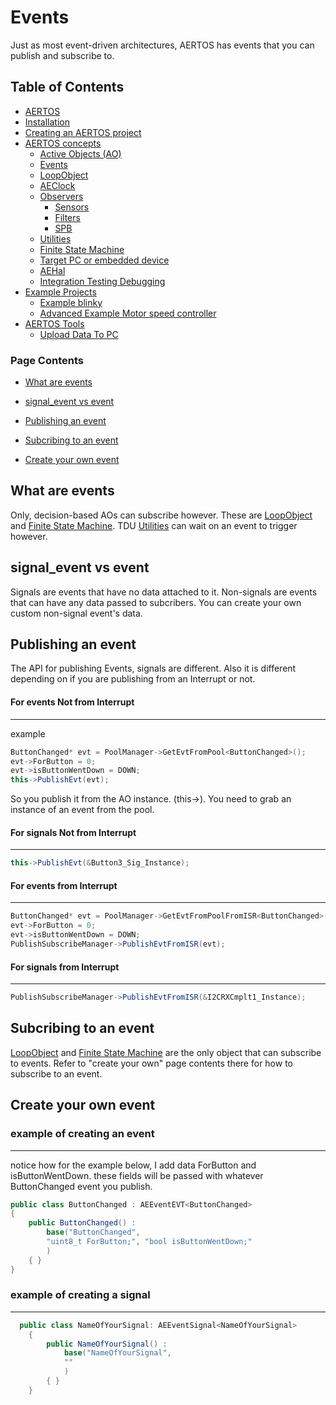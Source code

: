 
# Events
<!--  
//UserCode_Sectiona
-->
Just as most event-driven architectures, AERTOS has events that you can publish and subscribe to. 
<!--  
//UserCode_Sectiona_end
-->

## Table of Contents
- [AERTOS](https://github.com/haditj66/AERTOSCopy)
- [Installation](https://github.com/haditj66/AERTOSCopy/blob/master/doc/Installation.md)
- [Creating an AERTOS project](https://github.com/haditj66/AERTOSCopy/blob/master/doc/Creating_an_AERTOS_project.md)
- [AERTOS concepts](https://github.com/haditj66/AERTOSCopy/blob/master/doc/AERTOS_concepts.md)
    - [Active Objects (AO)](https://github.com/haditj66/AERTOSCopy/blob/master/doc/concepts/AOs.md)
    - [Events](https://github.com/haditj66/AERTOSCopy/blob/master/doc/concepts/Events.md)
    - [LoopObject](https://github.com/haditj66/AERTOSCopy/blob/master/doc/concepts/LoopObject.md)
    - [AEClock](https://github.com/haditj66/AERTOSCopy/blob/master/doc/concepts/AEClock.md)
    - [Observers](https://github.com/haditj66/AERTOSCopy/blob/master/doc/concepts/Observers.md)
        - [Sensors](https://github.com/haditj66/AERTOSCopy/blob/master/doc/concepts/observers/Sensors.md)
        - [Filters](https://github.com/haditj66/AERTOSCopy/blob/master/doc/concepts/observers/Filters.md)
        - [SPB](https://github.com/haditj66/AERTOSCopy/blob/master/doc/concepts/observers/SPB.md)
    - [Utilities](https://github.com/haditj66/AERTOSCopy/blob/master/doc/concepts/Utilities.md)
    - [Finite State Machine](https://github.com/haditj66/AERTOSCopy/blob/master/doc/concepts/FSM.md)
    - [Target PC or embedded device](https://github.com/haditj66/AERTOSCopy/blob/master/doc/concepts/Target_PC_Or_Embed.md)
    - [AEHal](https://github.com/haditj66/AERTOSCopy/blob/master/doc/concepts/AEHal.md)
    - [Integration Testing Debugging](https://github.com/haditj66/AERTOSCopy/blob/master/doc/concepts/IntegrationTesting.md)
- [Example Projects](https://github.com/haditj66/AERTOSCopy/blob/master/doc/Examples.md)
    - [Example blinky](https://github.com/haditj66/AERTOSCopy/blob/master/doc/example/blinky.md)
    - [Advanced Example Motor speed controller](https://github.com/haditj66/AERTOSCopy/blob/master/doc/example/motor_speed_controller.md)
- [AERTOS Tools](https://github.com/haditj66/AERTOSCopy/blob/master/doc/AERTOS_TOOLS.md)
    - [Upload Data To PC](https://github.com/haditj66/AERTOSCopy/blob/master/doc/tools/UploadDataToPC.md)
 

### Page Contents
- [What are events](#what-are-events)

- [signal_event vs event](#signal_event-vs-event)

- [Publishing an event](#publishing-an-event)

- [Subcribing to an event](#subcribing-to-an-event)

- [Create your own event](#create-your-own-event)



<!--  
//UserCode_Sectionb
//UserCode_Sectionb_end
 -->
 
## What are events
<!--  
 //UserCode_Sectionwhatareevents
-->
Only, decision-based AOs can subscribe however. These are [LoopObject](https://github.com/haditj66/AERTOSCopy/blob/master/doc/concepts/LoopObject.md) and [Finite State Machine](https://github.com/haditj66/AERTOSCopy/blob/master/doc/concepts/FSM.md). TDU [Utilities](https://github.com/haditj66/AERTOSCopy/blob/master/doc/concepts/Utilities.md) can wait on an event to trigger however.
<!--  
//UserCode_Sectionwhatareevents_end
-->
## signal_event vs event
<!--  
 //UserCode_Sectionsignal_eventvsevent
 -->
Signals are events that have no data attached to it.  Non-signals are events that can have any data passed to subcribers. You can create your own custom non-signal event's data. 
<!--  
//UserCode_Sectionsignal_eventvsevent_end
-->
## Publishing an event
<!--  
 //UserCode_Sectionpublishinganevent
 -->
The API for publishing Events, signals are different. Also it is different depending on if you are publishing from an Interrupt or not. 
#### For events Not from Interrupt
---
example
```csharp
ButtonChanged* evt = PoolManager->GetEvtFromPool<ButtonChanged>();
evt->ForButton = 0;
evt->isButtonWentDown = DOWN;
this->PublishEvt(evt);
```
So you publish it from the AO instance. (this->). You need to grab an instance of an event from the pool.
		
#### For signals Not from Interrupt
---
```csharp
this->PublishEvt(&Button3_Sig_Instance);	
```

#### For events from Interrupt
---
```csharp
ButtonChanged* evt = PoolManager->GetEvtFromPoolFromISR<ButtonChanged>();
evt->ForButton = 0;
evt->isButtonWentDown = DOWN;
PublishSubscribeManager->PublishEvtFromISR(evt);
``` 
#### For signals from Interrupt
---
```csharp
PublishSubscribeManager->PublishEvtFromISR(&I2CRXCmplt1_Instance);
```
<!--   
//UserCode_Sectionpublishinganevent_end
-->
## Subcribing to an event
<!--  
 //UserCode_Sectionsubcribingtoanevent
 -->
[LoopObject](https://github.com/haditj66/AERTOSCopy/blob/master/doc/concepts/LoopObject.md) and [Finite State Machine](https://github.com/haditj66/AERTOSCopy/blob/master/doc/concepts/FSM.md) are the only object that can subscribe to events. Refer to "create your own" page contents there for how to subscribe to an event.
<!--  
//UserCode_Sectionsubcribingtoanevent_end
-->
## Create your own event
<!--  
 //UserCode_Sectioncreateyourownevent
 -->
### example of creating an event
---
notice how for the example below, I add data ForButton and isButtonWentDown. these fields will be passed with whatever ButtonChanged event you publish.
```csharp
public class ButtonChanged : AEEventEVT<ButtonChanged>
{
    public ButtonChanged() :
        base("ButtonChanged",
        "uint8_t ForButton;", "bool isButtonWentDown;"
        )
    { }
}
```


### example of creating a signal 
---
```csharp
  public class NameOfYourSignal: AEEventSignal<NameOfYourSignal>
    {
        public NameOfYourSignal() :
            base("NameOfYourSignal",
            ""
            )
        { }
    }
``` 
 <!--  
//UserCode_Sectioncreateyourownevent_end
-->


 
